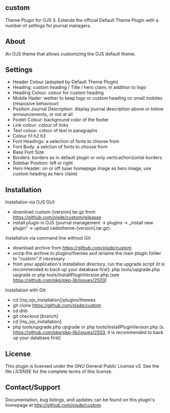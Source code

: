 ## custom
Theme Plugin for OJS 3. Extends the official Default Theme Plugin with a number of settings for journal managers.

## About

An OJS theme that allows customizing the OJS default theme. 

## Settings

- Header Colour (adopted by Default Theme Plugin)
- Heading: custom heading / Title / hero claim, in addition to logo
- Heading Colour: colour for custom heading
- Mobile Hader: wether to keep logo or custom heading on small mobiles (resposive behaviour)
- Position Journal Description: display journal description above or below announcements, or not at all
- Footer Colour: background color of the footer
- Link colour: colour of links
- Text colour: colour of text in paragraphs
- Colour h1 h2 h3
- Font Headings: a selection of fonts to choose from
- Font Body: a selction of fonts to choose from
- Base Font Size
- Borders: borders as in default plugin or only vertical/horizontal borders
- Sidebar Position: left or right
- Hero Header: on or off (user homepage image as hero image, use custom heading as hero claim)

## Installation

Installalion via OJS GUI:
 - download custom-[version].tar.gz from https://github.com/ojsde/custom/releases
 - install plugin in OJS (journal management -> plugins -> „install new plugin“ -> upload cedistheme-[version].tar.gz)
 
Installation via command line without Git:
 - download archive from https://github.com/ojsde/custom
 - unzip the archive to plugins/themes and rename the main plugin folder to "custom" if necessary
 - from your application's installation directory, run the upgrade script (it is recommended to back up your database first): 
   php tools/upgrade.php upgrade or php tools/installPluginVersion.php (see https://github.com/pkp/pkp-lib/issues/2503)

Installation with Git:
 - cd [my_ojs_installation]/plugins/themes
 - git clone https://github.com/ojsde/custom
 - cd dnb
 - git checkout [branch]
 - cd [my_ojs_installation]
 - php tools/upgrade.php upgrade or php tools/installPluginVersion.php (s. https://github.com/pkp/pkp-lib/issues/2503, it is recommended to back up your database first)


## License

This plugin is licensed under the GNU General Public License v3. See the file LICENSE for the complete terms of this license.

## Contact/Support

Documentation, bug listings, and updates can be found on this plugin's homepage
at <http://github.com/ojsde/custom>.
